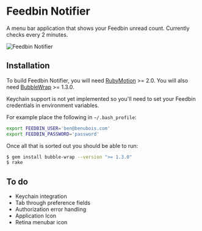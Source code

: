 Feedbin Notifier
================

A menu bar application that shows your Feedbin unread count. Currently checks every 2 minutes.

![Feedbin Notifier](https://dl.dropboxusercontent.com/u/16657547/feedbin_notifier.png)

Installation
------------

To build Feedbin Notifier, you will need [RubyMotion](http://www.rubymotion.com/) >= 2.0. You will also need [BubbleWrap](https://github.com/rubymotion/BubbleWrap) >= 1.3.0.

Keychain support is not yet implemented so you'll need to set your Feedbin credentials in environment variables. 

For example place the following in `~/.bash_profile`:

```bash
export FEEDBIN_USER='ben@benubois.com'
export FEEDBIN_PASSWORD='password'
```

Once all that is sorted out you should be able to run:

```bash
$ gem install bubble-wrap --version ">= 1.3.0"
$ rake
```

To do
-----

 - Keychain integration
 - Tab through preference fields
 - Authorization error handling
 - Application Icon
 - Retina menubar icon